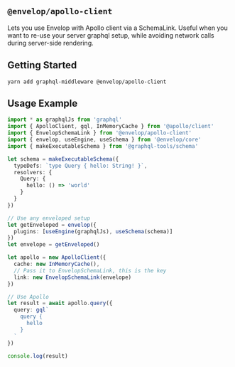 ## `@envelop/apollo-client`

Lets you use Envelop with Apollo client via a SchemaLink. Useful when you want to re-use your server
graphql setup, while avoiding network calls during server-side rendering.

## Getting Started

```
yarn add graphql-middleware @envelop/apollo-client
```

## Usage Example

```ts
import * as graphqlJs from 'graphql'
import { ApolloClient, gql, InMemoryCache } from '@apollo/client'
import { EnvelopSchemaLink } from '@envelop/apollo-client'
import { envelop, useEngine, useSchema } from '@envelop/core'
import { makeExecutableSchema } from '@graphql-tools/schema'

let schema = makeExecutableSchema({
  typeDefs: `type Query { hello: String! }`,
  resolvers: {
    Query: {
      hello: () => 'world'
    }
  }
})

// Use any enveloped setup
let getEnveloped = envelop({
  plugins: [useEngine(graphqlJs), useSchema(schema)]
})
let envelope = getEnveloped()

let apollo = new ApolloClient({
  cache: new InMemoryCache(),
  // Pass it to EnvelopSchemaLink, this is the key
  link: new EnvelopSchemaLink(envelope)
})

// Use Apollo
let result = await apollo.query({
  query: gql`
    query {
      hello
    }
  `
})

console.log(result)
```
